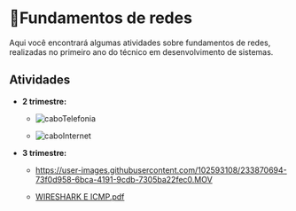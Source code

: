 
# 🔌Fundamentos de redes

Aqui você encontrará algumas atividades sobre fundamentos de redes, realizadas no primeiro ano do técnico em desenvolvimento de sistemas.


## Atividades


- __2 trimestre:__
  
  - ![caboTelefonia](https://user-images.githubusercontent.com/102593108/233870625-a9f46d75-4f5e-4562-a0e6-5b69b204d4d9.jpeg)
  
  - ![caboInternet](https://user-images.githubusercontent.com/102593108/233870630-8381220b-8718-4f4c-a58f-9797968eeaf0.jpeg)



- __3 trimestre:__

  - https://user-images.githubusercontent.com/102593108/233870694-73f0d958-6bca-4191-9cdb-7305ba22fec0.MOV
  
  - [WIRESHARK E ICMP.pdf](https://github.com/cemeterydriiver/portfolioDS/files/11305194/WIRESHARK.E.ICMP.pdf)







